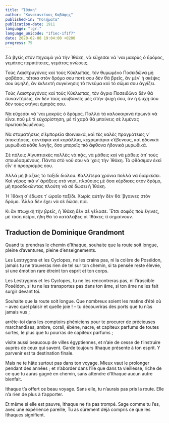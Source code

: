 ```yaml
---
title: "Ἰθάκη"
author: "Κωνσταντίνος Καβάφης"
published-in: "Ποιήματα"
publication-date: 1911
language: ":gr:"
language_unicode: "1f1ec-1f1f7"
date: 2020-02-08 19:04:00 +0200
progress: 75
---
```

Σὰ βγεῖς στὸν πηγαιμὸ γιὰ τὴν Ἰθάκη,
νὰ εὔχεσαι νά ῾ναι μακρὺς ὁ δρόμος,
γεμάτος περιπέτειες, γεμάτος γνώσεις.

Τοὺς Λαιστρυγόνας καὶ τοὺς Κύκλωπας,
τὸν θυμωμένο Ποσειδῶνα μὴ φοβᾶσαι,
τέτοια στὸν δρόμο σου ποτέ σου δὲν θὰ βρεῖς,
ἂν μέν᾿ ἡ σκέψις σου ὑψηλή, ἂν ἐκλεκτὴ
συγκίνησις τὸ πνεῦμα καὶ τὸ σῶμα σου ἀγγίζει.

Τοὺς Λαιστρυγόνας καὶ τοὺς Κύκλωπας,
τὸν ἄγριο Ποσειδῶνα δὲν θὰ συναντήσεις,
ἂν δὲν τοὺς κουβανεῖς μὲς στὴν ψυχή σου,
ἂν ἡ ψυχή σου δὲν τοὺς στήνει ἐμπρός σου.

Νὰ εὔχεσαι νά ῾ναι μακρὺς ὁ δρόμος.
Πολλὰ τὰ καλοκαιρινὰ πρωινὰ νὰ εἶναι
ποῦ μὲ τί εὐχαρίστηση, μὲ τί χαρὰ
θὰ μπαίνεις σὲ λιμένας πρωτοειδωμένους.

Νὰ σταματήσεις σ᾿ἐμπορεῖα Φοινικικά,
καὶ τὲς καλὲς πραγμάτειες ν᾿ ἀποκτήσεις,
σεντέφια καὶ κοράλλια, κεχριμπάρια κ᾿ἔβενους,
καὶ ἡδονικὰ μυρωδικὰ κάθε λογῆς,
ὅσο μπορεῖς πιὸ ἄφθονα ἡδονικὰ μυρωδικά.

Σὲ πόλεις Αἰγυπτιακὲς πολλὲς νὰ πᾷς,
νὰ μάθεις καὶ νὰ μάθεις ἀπ᾿ τοὺς σπουδασμένους.
Πάντα στὸ νοῦ σου νά ῾χεις τὴν Ἰθάκη.
Τὸ φθάσιμον ἐκεῖ εἶν᾿ ὁ προορισμός σου.

Ἀλλὰ μὴ βιάζεις τὸ ταξίδι διόλου.
Καλλίτερα χρόνια πολλὰ νὰ διαρκέσει.
Καὶ γέρος πιὰ ν᾿ ἀράξεις στὸ νησί,
πλούσιος μὲ ὅσα κέρδισες στὸν δρόμο,
μὴ προσδοκώντας πλούτη νὰ σὲ δώσει ἡ Ἰθάκη.

Ἡ Ἰθάκη σ᾿ ἔδωσε τ᾿ ὡραῖο ταξίδι.
Χωρὶς αὐτὴν δὲν θά ῾βγαινες στὸν δρόμο.
Ἄλλα δὲν ἔχει νὰ σὲ δώσει πιά.

Κι ἂν πτωχικὴ τὴν βρεῖς, ἡ Ἰθάκη δὲν σὲ γέλασε.
Ἔτσι σοφὸς ποὺ ἔγινες, μὲ τόση πεῖρα,
ἤδη θὰ τὸ κατάλαβες οἱ Ἰθάκες τὶ σημαίνουν.


## Traduction de Dominique Grandmont
Quand tu prendras le chemin d’Ithaque,
souhaite que la route soit longue,
pleine d’aventures, pleine d’enseignements.

Les Lestrygons et les Cyclopes,
ne les crains pas, ni la colère de Poséidon,
jamais tu ne trouveras rien de tel sur ton chemin,
si ta pensée reste élevée, si une émotion rare
étreint ton esprit et ton corps.

Les Lestrygons et les Cyclopes,
tu ne les rencontreras pas, ni l’irascible Poséidon,
si tu ne les transportes pas dans ton âme,
si ton âme ne les fait surgir devant toi.

Souhaite que la route soit longue.
Que nombreux soient les matins d’été
où – avec quel plaisir et quelle joie ! –
tu découvriras des ports que tu n’as jamais vus ;

arrête-toi dans les comptoirs phéniciens
pour te procurer de précieuses marchandises,
ambre, corail, ébène, nacre,
et capiteux parfums de toutes sortes,
le plus que tu pourras de capiteux parfums ;

visite aussi beaucoup de villes égyptiennes,
et n’aie de cesse de t’instruire auprès de ceux qui savent.
Garde toujours Ithaque présente à ton esprit.
Y parvenir est ta destination finale.

Mais ne te hâte surtout pas dans ton voyage.
Mieux vaut le prolonger pendant des années ;
et n’aborder dans l’île que dans ta vieillesse,
riche de ce que tu auras gagné en chemin,
sans attendre d’Ithaque aucun autre bienfait.

Ithaque t’a offert ce beau voyage.
Sans elle, tu n’aurais pas pris la route.
Elle n’a rien de plus à t’apporter.

Et même si elle est pauvre, Ithaque ne t’a pas trompé.
Sage comme tu l’es, avec une expérience pareille,
Tu as sûrement déjà compris ce que les Ithaques signifient.
